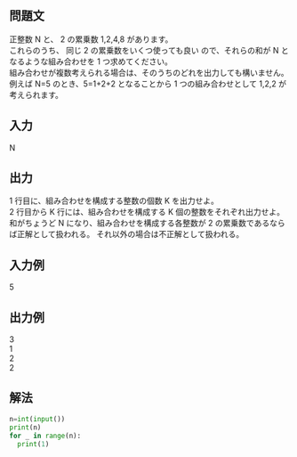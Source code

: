 ## 問題文
正整数 N と、 2 の累乗数 1,2,4,8 があります。  
これらのうち、 同じ 2 の累乗数をいくつ使っても良い ので、それらの和が N となるような組み合わせを 1 つ求めてください。   
組み合わせが複数考えられる場合は、そのうちのどれを出力しても構いません。  
例えば N=5 のとき、5=1+2+2 となることから 1 つの組み合わせとして 1,2,2 が考えられます。
## 入力
N
## 出力
1 行目に、組み合わせを構成する整数の個数 K を出力せよ。  
2 行目から K 行には、組み合わせを構成する K 個の整数をそれぞれ出力せよ。   
和がちょうど N になり、組み合わせを構成する各整数が 2 の累乗数であるならば正解として扱われる。
それ以外の場合は不正解として扱われる。
## 入力例
5
## 出力例
3  
1  
2  
2  
## 解法

```python
n=int(input())
print(n)
for _ in range(n):
  print(1)